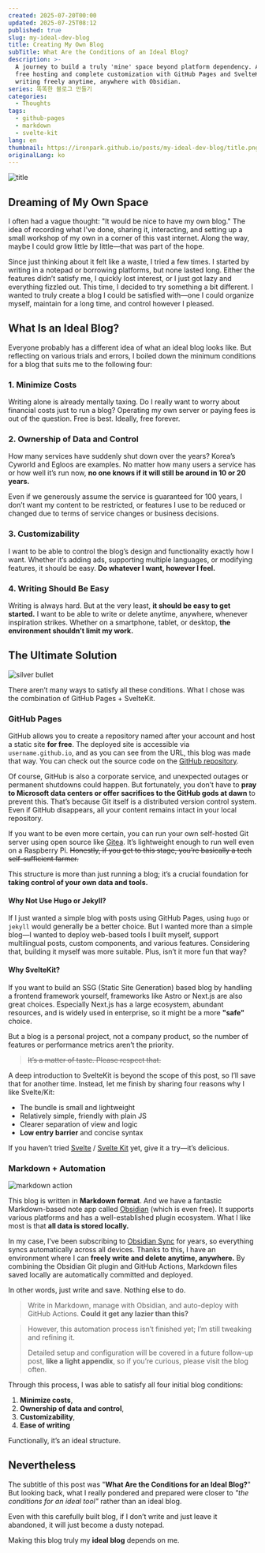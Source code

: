 ```yaml
---
created: 2025-07-20T00:00
updated: 2025-07-25T08:12
published: true
slug: my-ideal-dev-blog
title: Creating My Own Blog
subTitle: What Are the Conditions of an Ideal Blog?
description: >-
  A journey to build a truly 'mine' space beyond platform dependency. Achieve
  free hosting and complete customization with GitHub Pages and SvelteKit, while
  writing freely anytime, anywhere with Obsidian.
series: 똑똑한 블로그 만들기
categories:
  - Thoughts
tags:
  - github-pages
  - markdown
  - svelte-kit
lang: en
thumbnail: https://ironpark.github.io/posts/my-ideal-dev-blog/title.png
originalLang: ko
---
```

![title](/posts/my-ideal-dev-blog/title.png)

## Dreaming of My Own Space

I often had a vague thought: "It would be nice to have my own blog." The idea of recording what I’ve done, sharing it, interacting, and setting up a small workshop of my own in a corner of this vast internet. Along the way, maybe I could grow little by little—that was part of the hope.

Since just thinking about it felt like a waste, I tried a few times. I started by writing in a notepad or borrowing platforms, but none lasted long. Either the features didn’t satisfy me, I quickly lost interest, or I just got lazy and everything fizzled out. This time, I decided to try something a bit different. I wanted to truly create a blog I could be satisfied with—one I could organize myself, maintain for a long time, and control however I pleased.

## What Is an Ideal Blog?
Everyone probably has a different idea of what an ideal blog looks like. But reflecting on various trials and errors, I boiled down the minimum conditions for a blog that suits me to the following four:

### 1. Minimize Costs
Writing alone is already mentally taxing. Do I really want to worry about financial costs just to run a blog? Operating my own server or paying fees is out of the question. Free is best. Ideally, free forever.

### 2. Ownership of Data and Control
How many services have suddenly shut down over the years? Korea’s Cyworld and Egloos are examples. No matter how many users a service has or how well it’s run now, **no one knows if it will still be around in 10 or 20 years.**

Even if we generously assume the service is guaranteed for 100 years, I don’t want my content to be restricted, or features I use to be reduced or changed due to terms of service changes or business decisions.

### 3. Customizability
I want to be able to control the blog’s design and functionality exactly how I want. Whether it’s adding ads, supporting multiple languages, or modifying features, it should be easy. **Do whatever I want, however I feel.**

### 4. Writing Should Be Easy
Writing is always hard. But at the very least, **it should be easy to get started.** I want to be able to write or delete anytime, anywhere, whenever inspiration strikes. Whether on a smartphone, tablet, or desktop, **the environment shouldn’t limit my work.**

## The Ultimate Solution
![silver bullet](/posts/my-ideal-dev-blog/silver-bullet.png)

There aren’t many ways to satisfy all these conditions. What I chose was the combination of GitHub Pages + SvelteKit.

### GitHub Pages
GitHub allows you to create a repository named after your account and host a static site **for free**. The deployed site is accessible via `username.github.io`, and as you can see from the URL, this blog was made that way. You can check out the source code on the [GitHub repository](https://github.com/ironpark/ironpark.github.io/).

Of course, GitHub is also a corporate service, and unexpected outages or permanent shutdowns could happen. But fortunately, you don’t have to **pray to Microsoft data centers or offer sacrifices to the GitHub gods at dawn** to prevent this. That’s because Git itself is a distributed version control system. Even if GitHub disappears, all your content remains intact in your local repository.

If you want to be even more certain, you can run your own self-hosted Git server using open source like [Gitea](https://github.com/go-gitea/gitea). It’s lightweight enough to run well even on a Raspberry Pi. ~~Honestly, if you get to this stage, you’re basically a tech self-sufficient farmer.~~

This structure is more than just running a blog; it’s a crucial foundation for **taking control of your own data and tools.**

#### Why Not Use Hugo or Jekyll?

If I just wanted a simple blog with posts using GitHub Pages, using `hugo` or `jekyll` would generally be a better choice. But I wanted more than a simple blog—I wanted to deploy web-based tools I built myself, support multilingual posts, custom components, and various features. Considering that, building it myself was more suitable. Plus, isn’t it more fun that way?

#### Why SvelteKit?

If you want to build an SSG (Static Site Generation) based blog by handling a frontend framework yourself, frameworks like Astro or Next.js are also great choices. Especially Next.js has a large ecosystem, abundant resources, and is widely used in enterprise, so it might be a more **"safe"** choice.

But a blog is a personal project, not a company product, so the number of features or performance metrics aren’t the priority.
> ~~It’s a matter of taste. Please respect that.~~

A deep introduction to SvelteKit is beyond the scope of this post, so I’ll save that for another time. Instead, let me finish by sharing four reasons why I like Svelte/Kit:

- The bundle is small and lightweight
- Relatively simple, friendly with plain JS
- Clearer separation of view and logic
- **Low entry barrier** and concise syntax

If you haven’t tried [Svelte](https://svelte.dev/) / [Svelte Kit](https://svelte.dev/docs/kit/introduction) yet, give it a try—it’s delicious.

### Markdown + Automation
![markdown action](/posts/my-ideal-dev-blog/markdown-action.png)

This blog is written in **Markdown format**. And we have a fantastic Markdown-based note app called [Obsidian](https://obsidian.md/) (which is even free). It supports various platforms and has a well-established plugin ecosystem. What I like most is that **all data is stored locally.**

In my case, I’ve been subscribing to [Obsidian Sync](https://obsidian.md/sync) for years, so everything syncs automatically across all devices. Thanks to this, I have an environment where I can **freely write and delete anytime, anywhere.** By combining the Obsidian Git plugin and GitHub Actions, Markdown files saved locally are automatically committed and deployed.

In other words, just write and save. Nothing else to do.

> Write in Markdown, manage with Obsidian, and auto-deploy with GitHub Actions.
> **Could it get any lazier than this?**

> However, this automation process isn’t finished yet; I’m still tweaking and refining it.
>
> Detailed setup and configuration will be covered in a future follow-up post,
> **like a light appendix**, so if you’re curious, please visit the blog often.

Through this process, I was able to satisfy all four initial blog conditions:
1. **Minimize costs**,
2. **Ownership of data and control**,
3. **Customizability**,
4. **Ease of writing**

Functionally, it’s an ideal structure.

## Nevertheless
The subtitle of this post was "**What Are the Conditions for an Ideal Blog?**" But looking back, what I really pondered and prepared were closer to _"the conditions for an ideal tool"_ rather than an ideal blog.

Even with this carefully built blog, if I don’t write and just leave it abandoned, it will just become a dusty notepad.

Making this blog truly my **ideal blog** depends on me.